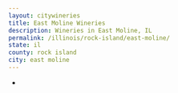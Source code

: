 ```yaml
---
layout: citywineries
title: East Moline Wineries
description: Wineries in East Moline, IL
permalink: /illinois/rock-island/east-moline/
state: il
county: rock island
city: east moline
---
```

-
